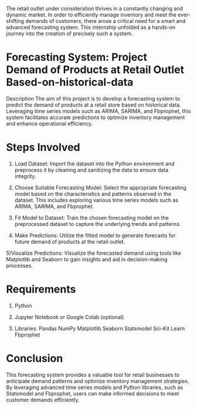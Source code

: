 
The retail outlet under consideration thrives in a constantly changing and dynamic market. In order to efficiently manage inventory and meet the ever-shifting demands of customers, there arose a critical need for a smart and advanced forecasting system. This internship unfolded as a hands-on journey into the creation of precisely such a system.

# Forecasting System: Project Demand of Products at Retail Outlet Based-on-historical-data
Description
The aim of this project is to develop a forecasting system to predict the demand of products at a retail store based on historical data. Leveraging time series models such as ARIMA, SARIMA, and Fbprophet, this system facilitates accurate predictions to optimize inventory management and enhance operational efficiency.

# Steps Involved
1) Load Dataset: Import the dataset into the Python environment and preprocess it by cleaning and sanitizing the data to ensure data integrity.

2) Choose Suitable Forecasting Model: Select the appropriate forecasting model based on the characteristics and patterns observed in the dataset. This includes exploring various time series models such as ARIMA, SARIMA, and Fbprophet.

3) Fit Model to Dataset: Train the chosen forecasting model on the preprocessed dataset to capture the underlying trends and patterns.

4) Make Predictions: Utilize the fitted model to generate forecasts for future demand of products at the retail outlet.

5)Visualize Predictions: Visualize the forecasted demand using tools like Matplotlib and Seaborn to gain insights and aid in decision-making processes.


# Requirements
1) Python
2) Jupyter Notebook or Google Colab (optional)
   
3) Libraries:
Pandas
NumPy
Matplotlib
Seaborn
Statsmodel
Sci-Kit Learn
Fbprophet

# Conclusion
This forecasting system provides a valuable tool for retail businesses to anticipate demand patterns and optimize inventory management strategies. By leveraging advanced time series models and Python libraries, such as Statsmodel and Fbprophet, users can make informed decisions to meet customer demands efficiently.
